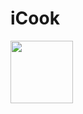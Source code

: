 # iCook

<img src="https://github.com/benderminguez89/SE370-2020-Team2-iCook/blob/master/iCook.png" width="100" height="100">
